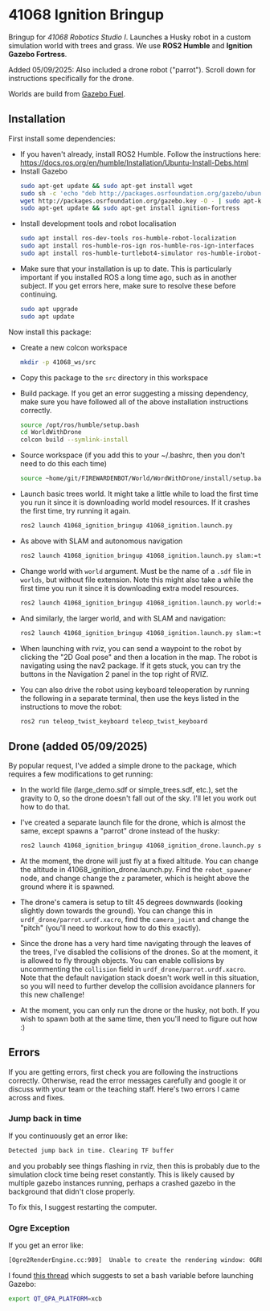 # 41068 Ignition Bringup

Bringup for *41068 Robotics Studio I*. Launches a Husky robot in a custom simulation world with trees and grass. We use **ROS2 Humble** and **Ignition Gazebo Fortress**.

Added 05/09/2025: Also included a drone robot ("parrot"). Scroll down for instructions specifically for the drone.

Worlds are build from [Gazebo Fuel](https://app.gazebosim.org/fuel/models).

## Installation

First install some dependencies:

* If you haven't already, install ROS2 Humble. Follow the instructions here: https://docs.ros.org/en/humble/Installation/Ubuntu-Install-Debs.html
* Install Gazebo
  ```bash
  sudo apt-get update && sudo apt-get install wget
  sudo sh -c 'echo "deb http://packages.osrfoundation.org/gazebo/ubuntu-stable `lsb_release -cs` main" > /etc/apt/sources.list.d/gazebo-stable.list'
  wget http://packages.osrfoundation.org/gazebo.key -O - | sudo apt-key add -
  sudo apt-get update && sudo apt-get install ignition-fortress
  ```
* Install development tools and robot localisation
  ```bash
  sudo apt install ros-dev-tools ros-humble-robot-localization
  sudo apt install ros-humble-ros-ign ros-humble-ros-ign-interfaces
  sudo apt install ros-humble-turtlebot4-simulator ros-humble-irobot-create-nodes
  ```
* Make sure that your installation is up to date. This is particularly important if you installed ROS a long time ago, such as in another subject. If you get errors here, make sure to resolve these before continuing.
  ```bash
  sudo apt upgrade
  sudo apt update
  ```  

Now install this package:
* Create a new colcon workspace
  ```bash
  mkdir -p 41068_ws/src
  ```
* Copy this package to the `src` directory in this workspace
* Build package. If you get an error suggesting a missing dependency, make sure you have followed all of the above installation instructions correctly.
  ```bash
  source /opt/ros/humble/setup.bash
  cd WorldWithDrone
  colcon build --symlink-install
  ```
* Source workspace (if you add this to your ~/.bashrc, then you don't need to do this each time)
  ```bash
  source ~home/git/FIREWARDENBOT/World/WordWithDrone/install/setup.bash
  ```
* Launch basic trees world. It might take a little while to load the first time you run it since it is downloading world model resources. If it crashes the first time, try running it again.
  ```bash
  ros2 launch 41068_ignition_bringup 41068_ignition.launch.py
  ```
* As above with SLAM and autonomous navigation
  ```bash
  ros2 launch 41068_ignition_bringup 41068_ignition.launch.py slam:=true nav2:=true rviz:=true
  ```
* Change world with `world` argument. Must be the name of a `.sdf` file in `worlds`, but without file extension. Note this might also take a while the first time you run it since it is downloading extra model resources.
  ```bash
  ros2 launch 41068_ignition_bringup 41068_ignition.launch.py world:=large_demo
  ```
* And similarly, the larger world, and with SLAM and navigation:
  ```bash
  ros2 launch 41068_ignition_bringup 41068_ignition.launch.py slam:=true nav2:=true rviz:=true world:=large_demo
  ```
* When launching with rviz, you can send a waypoint to the robot by clicking the "2D Goal pose" and then a location in the map. The robot is navigating using the nav2 package. If it gets stuck, you can try the buttons in the Navigation 2 panel in the top right of RVIZ.

* You can also drive the robot using keyboard teleoperation by running the following in a separate terminal, then use the keys listed in the instructions to move the robot:
  ```bash
  ros2 run teleop_twist_keyboard teleop_twist_keyboard
  ```

## Drone (added 05/09/2025)

By popular request, I've added a simple drone to the package, which requires a few modifications to get running:

* In the world file (large_demo.sdf or simple_trees.sdf, etc.), set the gravity to 0, so the drone doesn't fall out of the sky. I'll let you work out how to do that.

* I've created a separate launch file for the drone, which is almost the same, except spawns a "parrot" drone instead of the husky:
  ```bash
  ros2 launch 41068_ignition_bringup 41068_ignition_drone.launch.py slam:=true nav2:=true rviz:=true world:=Modified
  ```

* At the moment, the drone will just fly at a fixed altitude. You can change the altitude in 41068_ignition_drone.launch.py. Find the `robot_spawner` node, and change change the `z` parameter, which is height above the ground where it is spawned.

* The drone's camera is setup to tilt 45 degrees downwards (looking slightly down towards the ground). You can change this in `urdf_drone/parrot.urdf.xacro`, find the `camera_joint` and change the "pitch" (you'll need to workout how to do this exactly).

* Since the drone has a very hard time navigating through the leaves of the trees, I've disabled the collisions of the drones. So at the moment, it is allowed to fly through objects. You can enable collisions by uncommenting the `collision` field in `urdf_drone/parrot.urdf.xacro`. Note that the default navigation stack doesn't work well in this situation, so you will need to further develop the collision avoidance planners for this new challenge!

* At the moment, you can only run the drone or the husky, not both. If you wish to spawn both at the same time, then you'll need to figure out how :)




## Errors

If you are getting errors, first check you are following the instructions correctly. Otherwise, read the error messages carefully and google it or discuss with your team or the teaching staff. Here's two errors I came across and fixes.

### Jump back in time

If you continuously get an error like:

```bash
Detected jump back in time. Clearing TF buffer
```

and you probably see things flashing in rviz, then this is probably due to the simulation clock time being reset constantly. This is likely caused by multiple gazebo instances running, perhaps a crashed gazebo in the background that didn't close properly. 

To fix this, I suggest restarting the computer. 

### Ogre Exception

If you get an error like:

```bash
[Ogre2RenderEngine.cc:989]  Unable to create the rendering window: OGRE EXCEPTION(3:RenderingAPIException): currentGLContext was specified with no current GL context in GLXWindow::create at /build/ogre-next-UFfg83/ogre-next-2.2.5+dfsg3/RenderSystems/GL3Plus/src/windowing/GLX/OgreGLXWindow.cpp (line 163)
```

I found [this thread](https://robotics.stackexchange.com/questions/111547/gazebo-crashes-immediately-segmentation-fault-address-not-mapped-to-object-0) which suggests to set a bash variable before launching Gazebo:

```bash
export QT_QPA_PLATFORM=xcb
```
